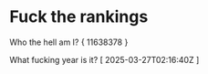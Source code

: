 # Fuck the rankings

Who the hell am I?
{ 11638378 }

What fucking year is it?
[ 2025-03-27T02:16:40Z ]
